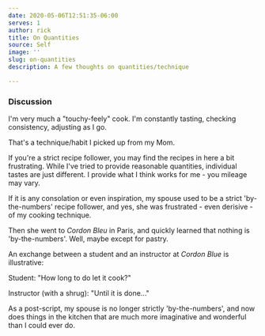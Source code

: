 ```yaml
---
date: 2020-05-06T12:51:35-06:00
serves: 1
author: rick
title: On Quantities
source: Self
image: ''
slug: on-quantities
description: A few thoughts on quantities/technique

---
```

### Discussion

I'm very much a "touchy-feely" cook.  I'm constantly tasting, checking consistency, adjusting as I go.

That's a technique/habit I picked up from my Mom.

If you're a strict recipe follower, you may find the recipes in here a bit frustrating.  While I've tried to provide reasonable quantities, individual tastes are just different.  I provide what I think works for me - you mileage may vary.

If it is any consolation or even inspiration, my spouse used to be a strict 'by-the-numbers' recipe follower, and yes, she was frustrated - even derisive - of my cooking technique.

Then she went to _Cordon Bleu_ in Paris, and quickly learned that nothing is 'by-the-numbers'.  Well, maybe except for pastry.

An exchange between a student and an instructor at _Cordon Blue_ is illustrative:

Student: "How long to do let it cook?"

Instructor (with a shrug): "Until it is done..."

As a post-script, my spouse is no longer strictly 'by-the-numbers', and now does things in the kitchen that are much more imaginative and wonderful than I could ever do.